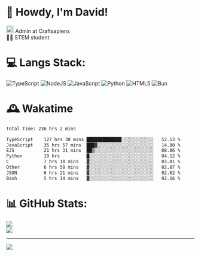 # 👋 Howdy, I'm David!
<img src="https://cdn.discordapp.com/role-icons/959259258829021255/243d02ee3fbd0821de14bf13a0cde87b.webp?size=2048" height=20> Admin at Craftsapiens<br>👨‍🔬 STEM student

# 💻 Langs Stack:
![TypeScript](https://img.shields.io/badge/typescript-%23007ACC.svg?style=for-the-badge&logo=typescript&logoColor=white) ![NodeJS](https://img.shields.io/badge/node.js-6DA55F?style=for-the-badge&logo=node.js&logoColor=white) ![JavaScript](https://img.shields.io/badge/javascript-%23323330.svg?style=for-the-badge&logo=javascript&logoColor=%23F7DF1E) ![Python](https://img.shields.io/badge/python-3670A0?style=for-the-badge&logo=python&logoColor=ffdd54)  ![HTML5](https://img.shields.io/badge/html5-%23E34F26.svg?style=for-the-badge&logo=html5&logoColor=white) ![Bun](https://img.shields.io/badge/Bun-%23000000.svg?style=for-the-badge&logo=bun&logoColor=white) 

# 🕰️ Wakatime 
<!--START_SECTION:waka-->

```txt
Total Time: 236 hrs 2 mins

TypeScript    127 hrs 38 mins █████████████░░░░░░░░░░░░   52.53 %
JavaScript    35 hrs 57 mins  ███▓░░░░░░░░░░░░░░░░░░░░░   14.80 %
EJS           21 hrs 31 mins  ██▒░░░░░░░░░░░░░░░░░░░░░░   08.86 %
Python        10 hrs          █░░░░░░░░░░░░░░░░░░░░░░░░   04.12 %
C             7 hrs 18 mins   ▓░░░░░░░░░░░░░░░░░░░░░░░░   03.01 %
Other         6 hrs 58 mins   ▓░░░░░░░░░░░░░░░░░░░░░░░░   02.87 %
JSON          6 hrs 21 mins   ▓░░░░░░░░░░░░░░░░░░░░░░░░   02.62 %
Bash          5 hrs 14 mins   ▓░░░░░░░░░░░░░░░░░░░░░░░░   02.16 %
```

<!--END_SECTION:waka-->

# 📊 GitHub Stats:

![](https://github-readme-stats.vercel.app/api?username=davidcanas&theme=dark&hide_border=false&count_private=true)<br/>
![](https://github-readme-stats.vercel.app/api/top-langs/?username=davidcanas&theme=dark&hide_border=false&include_all_commits=true&count_private=true&layout=compact)

---
[![](https://visitcount.itsvg.in/api?id=davidcanas&icon=0&color=0)](https://visitcount.itsvg.in)

